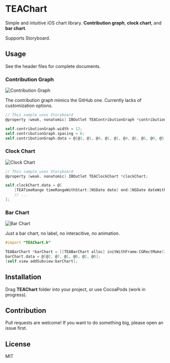 # TEAChart

Simple and intuitive iOS chart library. **Contribution graph**, **clock chart**, and **bar chart**.

Supports Storyboard.

## Usage

See the header files for complete documents.

### Contribution Graph

![Contribution Graph](http://i.imgur.com/9JsSt23.png)

The contribution graph mimics the GitHub one. Currently lacks of customization options.

```objective-c
// This sample uses Storyboard
@property (weak, nonatomic) IBOutlet TEAContributionGraph *contributionGraph;

self.contributionGraph.width = 12;
self.contributionGraph.spacing = 6;
self.contributionGraph.data = @[@3, @1, @4, @1, @1, @4, @1, @5, @0, @5, @6, @3, @1, @4, @1, @5, @9, @2, @6, @0, @2, @6, @3, @2, @3, @1, @4, @1, @5, @9];
```

### Clock Chart

![Clock Chart](http://i.imgur.com/dbk0a5f.png)

```objective-c
// This sample uses Storyboard
@property (weak, nonatomic) IBOutlet TEAClockChart *clockChart;

self.clockChart.data = @[
    [TEATimeRange timeRangeWithStart:[NSDate date] end:[NSDate dateWithTimeIntervalSinceNow:3600]],
    // ...
];
```

### Bar Chart

![Bar Chart](http://i.imgur.com/ScJksKh.png)

Just a bar chart, no label, no interacitive, no animation.

```objective-c
#import "TEAChart.h"

TEABarChart *barChart = [[TEABarChart alloc] initWithFrame:CGRectMake(20, 20, 100, 40)];
barChart.data = @[@2, @7, @1, @8, @2, @8];
[self.view addSubview:barChart];
```

## Installation

Drag **TEAChart** folder into your project, or use CocoaPods (work in progress).

## Contribution

Pull requests are welcome! If you want to do something big, please open an issue first.

## License

MIT
